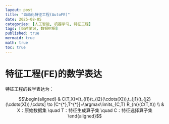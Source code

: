 ```yaml
---
layout: post
title: "自动化特征工程(AutoFE)"
date: 2025-08-05
categories: [人工智能, 机器学习, 特征工程]
tags: [综述笔记, 数据挖掘]
published: true
mermaid: true
math: true
toc: true
---
```


# 特征工程(FE)的数学表达

特征工程的数学表达为：

$$\begin{aligned} & C(T,X)=[t_{i1}(t_{i2}(\cdots(X))),t_{j1}(t_{j2}(\cdots(X))),\cdots] \to [C^{*},T^{*}]=\argmax\limits_{C,T} R_{m}(C(T,X)) \\ & X：原始数据集 \quad T：特征生成算子集 \quad C：特征选择算子集 \end{aligned}$$

